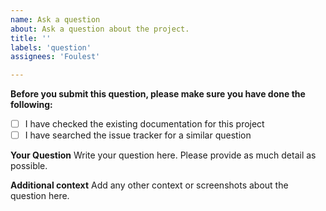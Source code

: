 ```yaml
---
name: Ask a question
about: Ask a question about the project.
title: ''
labels: 'question'
assignees: 'Foulest'

---
```


**Before you submit this question, please make sure you have done the following:**
- [ ] I have checked the existing documentation for this project
- [ ] I have searched the issue tracker for a similar question

**Your Question**
Write your question here. Please provide as much detail as possible.

**Additional context**
Add any other context or screenshots about the question here.

